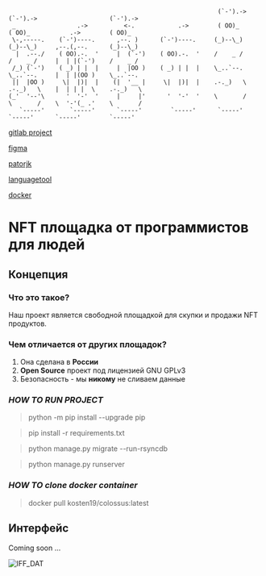 ```
                                                          (`-').->     (`-').->                    (`-').-> 
 _                 .->          <-.            .->        ( OO)_       ( OO)_           .->        ( OO)_   
 \-,-----.    (`-')----.      ,--. )      (`-')----.     (_)--\_)     (_)--\_)     ,--.(,--.      (_)--\_)  
  |  .--./    ( OO).-.  '     |  (`-')    ( OO).-.  '    /    _ /     /    _ /     |  | |(`-')    /    _ /  
 /_) (`-')    ( _) | |  |     |  |OO )    ( _) | |  |    \_..`--.     \_..`--.     |  | |(OO )    \_..`--.  
 ||  |OO )     \|  |)|  |    (|  '__ |     \|  |)|  |    .-._)   \    .-._)   \    |  | | |  \    .-._)   \ 
(_'  '--'\      '  '-'  '     |     |'      '  '-'  '    \       /    \       /    \  '-'(_ .'    \       / 
   `-----'       `-----'      `-----'        `-----'      `-----'      `-----'      `-----'        `-----'  

```

[gitlab project](https://gitlab.informatics.ru/2021-2022/mytischi/s105/hyperion/colossus)

[figma](https://www.figma.com/file/YWgpqDwhopIyp9T1D9UiaT/Untitled?node-id=0%3A1)

[patorjk](https://patorjk.com/software/taag)

[languagetool](https://languagetool.org/ru)

[docker](https://hub.docker.com/repository/docker/kosten19/colossus)

# NFT площадка от программистов для людей

## Концепция

### Что это такое?
Наш проект является свободной площадкой для скупки и продажи NFT продуктов.

### Чем отличается от других площадок?
1. Она сделана в **России**
2. **Open Source** проект под лицензией GNU GPLv3
3. Безопасность - мы **никому** не сливаем данные

### _**HOW TO RUN PROJECT**_

> python -m pip install --upgrade pip

> pip install -r requirements.txt

> python manage.py migrate --run-rsyncdb

> python manage.py runserver

### _**HOW TO clone docker container**_

> docker pull kosten19/colossus:latest

## Интерфейс
Coming soon ...

![IFF_DAT](/uploads/0fa379b8b3d848f5a88c4a0df40107b6/IFF_DAT.png)
